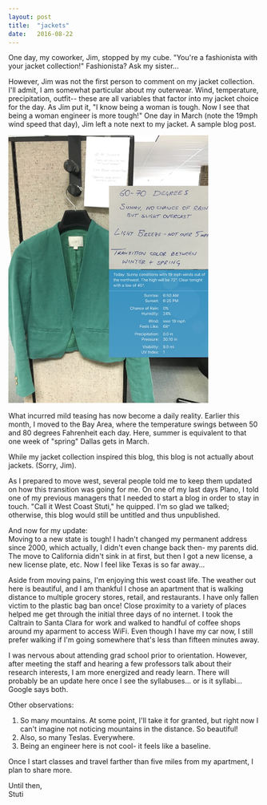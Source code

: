 ```yaml
---
layout: post
title:  "jackets"
date:   2016-08-22 
---
```

One day, my coworker, Jim, stopped by my cube. "You're a fashionista with your jacket collection!" Fashionista? Ask my sister...

However, Jim was not the first person to comment on my jacket collection. I'll admit, I am somewhat particular about my outerwear. Wind, temperature, precipitation, outfit-- these are all variables that factor into my jacket choice for the day. As Jim  put it, "I know being a woman is tough. Now I see that being a woman engineer is more tough!" One day in March (note the 19mph wind speed that day), Jim left a note next to my jacket. A sample blog post. 

<img src="/assets/imgs/first_jacket.jpg" alt="jacket" style="width: 400px;"/>

What incurred mild teasing has now become a daily reality. Earlier this month, I moved to the Bay Area, where the temperature swings between 50 and 80 degrees Fahrenheit each day. Here, summer is equivalent to that one week of "spring" Dallas gets in March.

While my jacket collection inspired this blog, this blog is not actually about jackets. (Sorry, Jim). 

As I prepared to move west, several people told me to keep them updated on how this transition was going for me. On one of my last days Plano, I told one of my previous managers that I needed to start a blog in order to stay in touch. "Call it West Coast Stuti," he quipped. I'm so glad we talked; otherwise, this blog would still be untitled and thus unpublished.

And now for my update:  
Moving to a new state is tough! I hadn't changed my permanent address since 2000, which actually, I didn't even change back then- my parents did. The move to California didn't sink in at first, but then I got a new license, a new license plate, etc. Now I feel like Texas is so far away...

Aside from moving pains, I'm enjoying this west coast life. The weather out here is beautiful, and I am thankful I chose an apartment that is walking distance to multiple grocery stores, retail, and restaurants. I have only fallen victim to the plastic bag ban once! Close proximity to a variety of places helped me get through the initial three days of no internet. I took the Caltrain to Santa Clara for work and walked to handful of coffee shops around my aparment to access WiFi. Even though I have my car now, I still prefer walking if I'm going somewhere that's less than fifteen minutes away.

I was nervous about attending grad school prior to orientation. However, after meeting the staff and hearing a few professors talk about their research interests, I am more energized and ready learn. There will probably be an update here once I see the syllabuses... or is it syllabi... Google says both.

Other observations:  
1. So many mountains. At some point, I'll take it for granted, but right now I can't imagine not noticing mountains in the distance. So beautiful!  
2. Also, so many Teslas. Everywhere.  
3. Being an engineer here is not cool- it feels like a baseline.  

Once I start classes and travel farther than five miles from my apartment, I plan to share more.

Until then,  
Stuti

